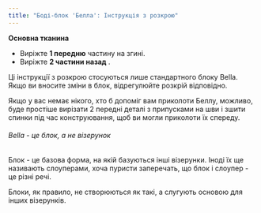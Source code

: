 ```yaml
---
title: "Боді-блок 'Белла': Інструкція з розкрою"
---
```


**Основна тканина**

- Виріжте **1 передню** частину на згині.
- Виріжте **2 частини назад** .

Ці інструкції з розкрою стосуються лише стандартного блоку Bella. Якщо ви вносите зміни в блок, відрегулюйте розкрій відповідно.

<Tip>

Якщо у вас немає нікого, хто б допоміг вам приколоти Беллу, можливо, буде простіше вирізати 2 передні деталі з припусками на шви і зшити спинки під час конструювання, щоб ви могли приколоти їх спереду.

</Tip>

<Note>

###### Bella - це блок, а не візерунок

Блок - це базова форма, на якій базуються інші візерунки.
Іноді їх ще називають слоуперами, хоча пуристи заперечать, що блок і слоупер - це різні речі.

Блоки, як правило, не створюються як такі, а слугують основою для інших візерунків.

</Note>
